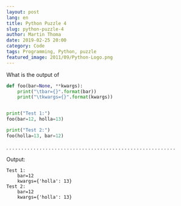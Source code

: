 ```yaml
---
layout: post
lang: en
title: Python Puzzle 4
slug: python-puzzle-4
author: Martin Thoma
date: 2019-02-25 20:00
category: Code
tags: Programming, Python, puzzle
featured_image: 2011/09/Python-Logo.png
---
```

What is the output of

```python
def foo(bar=None, **kwargs):
    print("\tbar={}".format(bar))
    print("\tkwargs={}".format(kwargs))


print("Test 1:")
foo(bar=12, holla=13)

print("Test 2:")
foo(holla=13, bar=12)
```

.
.
.
.
.
.
.
.
.
.
.
.
.
.
.
.
.
.
.
.
.
.
.
.
.
.
.
.
.
.
.
.
.
.
.
.
.
.
.
.
.
.
.
.
.
.
.
.
.
.
.
.
.
.
.
.


Output:

```text
Test 1:
    bar=12
    kwargs={'holla': 13}
Test 2:
    bar=12
    kwargs={'holla': 13}
```
